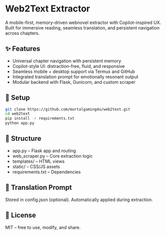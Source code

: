 # Web2Text Extractor

A mobile-first, memory-driven webnovel extractor with Copilot-inspired UX. Built for immersive reading, seamless translation, and persistent navigation across chapters.

## ✨ Features
- Universal chapter navigation with persistent memory
- Copilot-style UI: distraction-free, fluid, and responsive
- Seamless mobile + desktop support via Termux and GitHub
- Integrated translation prompt for emotionally resonant output
- Modular backend with Flask, Gunicorn, and custom scraper

## 🚀 Setup
```bash
git clone https://github.com/mortalgaming4u/web2text.git
cd web2text
pip install -r requirements.txt
python app.py
```

## 📁 Structure
- app.py – Flask app and routing
- web_scraper.py – Core extraction logic
- templates/ – HTML views
- static/ – CSS/JS assets
- requirements.txt – Dependencies

## 🧠 Translation Prompt
Stored in config.json (optional). Automatically applied during extraction.

## 📜 License
MIT – free to use, modify, and share.
